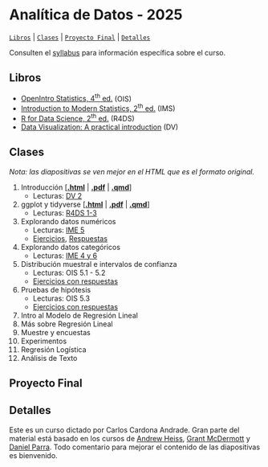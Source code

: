 # Analítica de Datos - 2025

[`Libros`](#libros) | [`Clases`](#clases) | [`Proyecto Final`](#proyecto-final) | [`Detalles`](#detalles)   

Consulten el [syllabus](https://rawcdn.githack.com/ccardonaandrade/analitica_2025/51e6ac9dd7cfc8ae96a8ce3692ed1692daf790eb/syllabus/syllabus.pdf) para información específica sobre el curso.

## Libros 

- [OpenIntro Statistics, 4<sup>th</sup> ed.](https://www.openintro.org/book/os/) (OIS)
- [Introduction to Modern Statistics, 2<sup>th</sup> ed.](https://openintro-ims.netlify.app/) (IMS)
- [R for Data Science, 2<sup>th</sup> ed.](https://r4ds.hadley.nz/) (R4DS)
- [Data Visualization: A practical introduction](https://socviz.co/) (DV)

## Clases 

*Nota: las diapositivas se ven mejor en el HTML que es el formato original.*

1. Introducción \[[**.html**](https://rawcdn.githack.com/ccardonaandrade/analitica_2025/2a2d26235a66c199d2ab3e68885a24c82d2c057e/diapositivas/01_intro/index.html) | [**.pdf**](https://rawcdn.githack.com/ccardonaandrade/analitica_2025/2a2d26235a66c199d2ab3e68885a24c82d2c057e/diapositivas/01_intro/index.pdf) | [**.qmd**](https://rawcdn.githack.com/ccardonaandrade/analitica_2025/2a2d26235a66c199d2ab3e68885a24c82d2c057e/diapositivas/01_intro/index.qmd)\]
    - Lecturas: [DV 2](https://socviz.co/gettingstarted.html#use-r-with-rstudio)
2. ggplot y tidyverse \[[**.html**](https://rawcdn.githack.com/ccardonaandrade/analitica_2025/946c2228f9b99f8ae600d4dc5557296b6fae401d/diapositivas/02_ggplot_tidy/index.html) | [**.pdf**](https://rawcdn.githack.com/ccardonaandrade/analitica_2025/946c2228f9b99f8ae600d4dc5557296b6fae401d/diapositivas/02_ggplot_tidy/index.pdf) | [**.qmd**](https://rawcdn.githack.com/ccardonaandrade/analitica_2025/946c2228f9b99f8ae600d4dc5557296b6fae401d/diapositivas/02_ggplot_tidy/index.qmd)\]
    - Lecturas: [R4DS 1-3](https://r4ds.hadley.nz/data-visualize)
3. Explorando datos numéricos
    - Lecturas: [IME 5](https://openintro-ims.netlify.app/explore-numerical)
    - [Ejercicios](https://rawcdn.githack.com/ccardonaandrade/analitica_2025/99f0cd7da92299cce8d2ad5aee79119a6fb2be81/ejercicios/estatdesc/ejercicios.pdf), [Respuestas](https://rawcdn.githack.com/ccardonaandrade/analitica_2025/99f0cd7da92299cce8d2ad5aee79119a6fb2be81/ejercicios/estatdesc/soluciones.pdf)
4. Explorando datos categóricos
    - Lecturas: [IME 4 y 6](https://openintro-ims.netlify.app/explore-categorical)
5. Distribución muestral e intervalos de confianza
    - Lecturas: OIS 5.1 - 5.2
    - [Ejercicios con respuestas](https://rawcdn.githack.com/ccardonaandrade/analitica_2025/99f0cd7da92299cce8d2ad5aee79119a6fb2be81/ejercicios/int_conf/ejercicios.pdf)
6. Pruebas de hipótesis
    - Lecturas: OIS 5.3
    - [Ejercicios con respuestas](https://rawcdn.githack.com/ccardonaandrade/analitica_2025/99f0cd7da92299cce8d2ad5aee79119a6fb2be81/ejercicios/p_hipotesis/ejercicios.pdf)
7. Intro al Modelo de Regresión Lineal
8. Más sobre Regresión Lineal
9. Muestre y encuestas
10. Experimentos
11. Regresión Logística
12. Análisis de Texto

## Proyecto Final 

## Detalles 
Este es un curso dictado por Carlos Cardona Andrade. Gran parte del material está basado en los cursos de [Andrew Heiss](https://evalsp24.classes.andrewheiss.com/), [Grant McDermott](https://github.com/uo-ec607/lectures) y [Daniel Parra](https://danielfparra.github.io/). Todo comentario para mejorar el contenido de las diapositivas es bienvenido.
